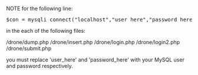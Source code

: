 NOTE for the following line:

<pre>
$con = mysqli_connect("localhost","user_here","password_here","CENG"); //must include mysql user and password
</pre>

in the each of the following files:

/drone/dump.php
/drone/insert.php
/drone/login.php
/drone/login2.php
/drone/submit.php



you must replace 'user_here' and 'password_here' with your MySQL user and password respectively. 
